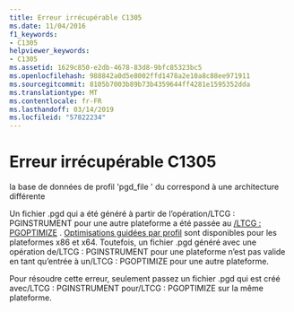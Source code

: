 ```yaml
---
title: Erreur irrécupérable C1305
ms.date: 11/04/2016
f1_keywords:
- C1305
helpviewer_keywords:
- C1305
ms.assetid: 1629c850-e2db-4678-83d8-9bfc85323bc5
ms.openlocfilehash: 988842a0d5e8002ffd1478a2e10a8c88ee971911
ms.sourcegitcommit: 8105b7003b89b73b4359644ff4281e1595352dda
ms.translationtype: MT
ms.contentlocale: fr-FR
ms.lasthandoff: 03/14/2019
ms.locfileid: "57822234"
---
```

# <a name="fatal-error-c1305"></a>Erreur irrécupérable C1305

la base de données de profil 'pgd_file ' du correspond à une architecture différente

Un fichier .pgd qui a été généré à partir de l’opération/LTCG : PGINSTRUMENT pour une autre plateforme a été passée au [/LTCG : PGOPTIMIZE](../../build/reference/ltcg-link-time-code-generation.md) . [Optimisations guidées par profil](../../build/profile-guided-optimizations.md) sont disponibles pour les plateformes x86 et x64. Toutefois, un fichier .pgd généré avec une opération de/LTCG : PGINSTRUMENT pour une plateforme n’est pas valide en tant qu’entrée à un/LTCG : PGOPTIMIZE pour une autre plateforme.

Pour résoudre cette erreur, seulement passez un fichier .pgd qui est créé avec/LTCG : PGINSTRUMENT pour/LTCG : PGOPTIMIZE sur la même plateforme.